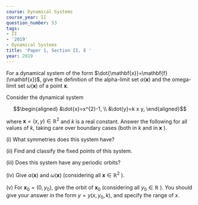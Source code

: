 ```yaml
---
course: Dynamical Systems
course_year: II
question_number: 53
tags:
- II
- '2019'
- Dynamical Systems
title: 'Paper 1, Section II, E '
year: 2019
---
```




For a dynamical system of the form $\dot{\mathbf{x}}=\mathbf{f}(\mathbf{x})$, give the definition of the alpha-limit set $\alpha(\mathbf{x})$ and the omega-limit set $\omega(\mathbf{x})$ of a point $\mathbf{x}$.

Consider the dynamical system

$$\begin{aligned}
&\dot{x}=x^{2}-1, \\
&\dot{y}=k x y,
\end{aligned}$$

where $\mathbf{x}=(x, y) \in \mathbb{R}^{2}$ and $k$ is a real constant. Answer the following for all values of $k$, taking care over boundary cases (both in $k$ and in $\mathbf{x}$ ).

(i) What symmetries does this system have?

(ii) Find and classify the fixed points of this system.

(iii) Does this system have any periodic orbits?

(iv) Give $\alpha(\mathbf{x})$ and $\omega(\mathbf{x})$ (considering all $\mathbf{x} \in \mathbb{R}^{2}$ ).

(v) For $\mathbf{x}_{0}=\left(0, y_{0}\right)$, give the orbit of $\mathbf{x}_{0}$ (considering all $y_{0} \in \mathbb{R}$ ). You should give your answer in the form $y=y\left(x, y_{0}, k\right)$, and specify the range of $x$.